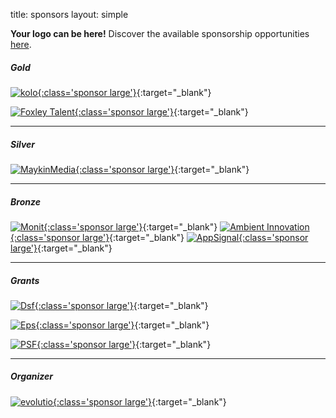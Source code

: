 title: sponsors
layout: simple

**Your logo can be here!** Discover the available sponsorship opportunities [here](/sponsors/sponsorship/).

##### Gold

[![kolo](/static/images/sponsors/kolo.svg){:class='sponsor large'}](https://kolo.app/){:target="\_blank"}

[![Foxley Talent](/static/images/sponsors/foxley.png){:class='sponsor large'}](https://foxleytalent.com/){:target="\_blank"}

---

##### Silver

[![MaykinMedia](/static/images/sponsors/maykin_logo.png){:class='sponsor large'}](https://www.maykinmedia.nl/en/){:target="\_blank"}

---

##### Bronze

[![Monit](/static/images/sponsors/monit.png){:class='sponsor large'}](https://monitdata.com/){:target="\_blank"}
[![Ambient Innovation](/static/images/sponsors/ambient.svg){:class='sponsor large'}](https://ambient.digital/){:target="\_blank"}
[![AppSignal](/static/images/sponsors/signal.svg){:class='sponsor large'}](https://www.appsignal.com/){:target="\_blank"}

---

##### Grants

[![Dsf](/static/images/sponsors/dsf.png){:class='sponsor large'}](https://evolutio.pt/){:target="\_blank"}

[![Eps](/static/images/sponsors/eps.png){:class='sponsor large'}](https://europython-society.org/){:target="\_blank"}

[![PSF](/static/images/sponsors/psf.png){:class='sponsor large'}](https://www.python.org/psf-landing/){:target="\_blank"}

---

##### Organizer

[![evolutio](/static/images/sponsors/evolutio.png){:class='sponsor large'}](https://evolutio.pt/){:target="\_blank"}
